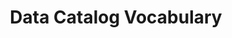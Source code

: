 ---
schema: default
title: Data Catalog Vocabulary
notes: >-
  CAT is an RDF vocabulary designed to facilitate interoperability between data
  catalogs published on the Web @en
organization: DataScientia Foundation
resources:
  - name: DCAT.UAN.owl
    url: >-
      http://git.knowdive.disi.unitn.it:8080/knowledge/LiveKnowledge/SREP/metadata/raw/master/DCAT.UAN.owl
    format: owl
    description: >-
      CAT is an RDF vocabulary designed to facilitate interoperability between
      data catalogs published on the Web @en
    license: ''
    status: Active
    byteSize: '223.496'
    issued: 03 May 2012
    language: en
    modified: '17 December 2020, 01:27 (UTC+01:00)'
    OntologyEngineeringTool: Protégé
    ontologyLanguage: owl
    ontologySyntax: RDF
    example: ''
    ReferenceLKRepository: SREP
    referenceOntology: ''
    referenceDatasets: ''
distribution: dcat.owl
keyword: Catalogs
publisher: W3C Data Exchange Working Group
category:
  - Upper-Level
versionNotes: '(2020-11-01) Ghislain Atemezing: Review - OK'
landingPage: 'http://www.w3.org/TR/vocab-dcat/'
accessRigths: Public
creator: 'Richard Cyganiak, Fadi Maali'
hasVersion: Unknown
isVersionOf: Unknown
issued: 03 May 2012
modified: '17 December 2020, 01:27 (UTC+01:00)'
language: en
provenance: >-
  "(2013-09-25) Pierre-Yves Vandenbussche: RDF file has been synchronised and
  labels translated on 2013-09-25 (2014-03-03) Bernard Vatant: DCAT is a W3C
  Recommendation since 16 January 2014. (2014-11-06) Ghislain Atemezing: Added
  the implementation report of DCAT in rdfs:seeAlso property, instead of the
  link to the file in mercury previously at
  http://dvcs.w3.org/hg/gld/raw-file/default/dcat/index.html (2014-06-06)
  Bernard Vatant: New versions since date of W3C Recommendation adding labels
  and comments in various languages, but no change in the URIs and semantics.
  (2015-10-14) Ghislain Atemezing: Annual review - OK (2017-01-02) Ghislain
  Atemezing: Annual review - no change (2019-01-24) Ghislain Atemezing: Annual
  review - no change (2020-03-26) Ghislain Atemezing: New version REC at
  https://www.w3.org/TR/vocab-dcat-2/. his new version of the vocabulary updates
  and expands the original but preserves backward compatibility. (2020-11-01)
  Ghislain Atemezing: Review - OK         Provenance from: LOV "
page: 'http://www.w3.org/ns/dcat'
wasGeneratedBy: governament data catalog development
versionInfo: version 2020.0204
formalityLevel: Teleontology
OntologyEngineeringMethodology: ''
acronym: dcat
CompetencyQuestion: ''
preferredNamespacePrefix: dcat
toDoList: To completely annotate.
namespacesGenerated: ''
namespacesReused: ''
datasetLevel: Knowledge level (L3-4)
spatialExtent: Unknown
temporalExtent: Unknown
---